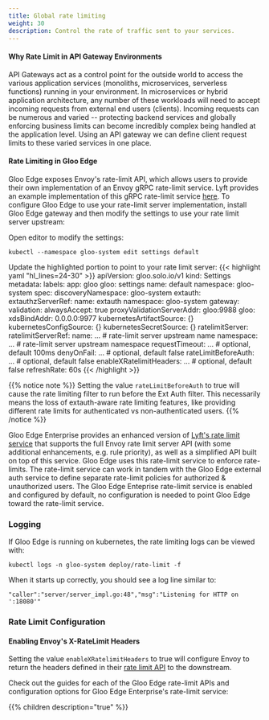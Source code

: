 ```yaml
---
title: Global rate limiting
weight: 30
description: Control the rate of traffic sent to your services.
---
```


#### Why Rate Limit in API Gateway Environments
API Gateways act as a control point for the outside world to access the various application services
(monoliths, microservices, serverless functions) running in your environment. In microservices or hybrid application
architecture, any number of these workloads will need to accept incoming requests from external end users (clients).
Incoming requests can be numerous and varied -- protecting backend services and globally enforcing business limits
can become incredibly complex being handled at the application level. Using an API gateway we can define client
request limits to these varied services in one place.

#### Rate Limiting in Gloo Edge

Gloo Edge exposes Envoy's rate-limit API, which allows users to provide their own implementation of an Envoy gRPC rate-limit
service. Lyft provides an example implementation of this gRPC rate-limit service
[here](https://github.com/lyft/ratelimit). To configure Gloo Edge to use your rate-limit server implementation,
install Gloo Edge gateway and then modify the settings to use your rate limit server upstream:

Open editor to modify the settings:
```shell script
kubectl --namespace gloo-system edit settings default
```

Update the highlighted portion to point to your rate limit server:
{{< highlight yaml "hl_lines=24-30" >}}
apiVersion: gloo.solo.io/v1
kind: Settings
metadata:
  labels:
    app: gloo
    gloo: settings
  name: default
  namespace: gloo-system
spec:
  discoveryNamespace: gloo-system
  extauth:
    extauthzServerRef:
      name: extauth
      namespace: gloo-system
  gateway:
    validation:
      alwaysAccept: true
      proxyValidationServerAddr: gloo:9988
  gloo:
    xdsBindAddr: 0.0.0.0:9977
  kubernetesArtifactSource: {}
  kubernetesConfigSource: {}
  kubernetesSecretSource: {}
  ratelimitServer:
    ratelimitServerRef:
      name: ...        # rate-limit server upstream name
      namespace: ...   # rate-limit server upstream namespace
    requestTimeout: ...      # optional, default 100ms
    denyOnFail: ...          # optional, default false
    rateLimitBeforeAuth: ... # optional, default false
    enableXRatelimitHeaders: ... # optional, default false
  refreshRate: 60s
{{< /highlight  >}}

{{% notice note %}}
Setting the value `rateLimitBeforeAuth` to true will cause the rate limiting filter to run before the Ext Auth filter.
This necessarily means the loss of extauth-aware rate limiting features, like providing different rate limits for authenticated
vs non-authenticated users.
{{% /notice %}}

Gloo Edge Enterprise provides an enhanced version of [Lyft's rate limit service](https://github.com/lyft/ratelimit) that
supports the full Envoy rate limit server API (with some additional enhancements, e.g. rule priority), as well as a
simplified API built on top of this service. Gloo Edge uses this rate-limit service to enforce rate-limits. The rate-limit
service can work in tandem with the Gloo Edge external auth service to define separate rate-limit policies for authorized &
unauthorized users. The Gloo Edge Enteprise rate-limit service is enabled and configured by default, no configuration is needed
to point Gloo Edge toward the rate-limit service.

### Logging

If Gloo Edge is running on kubernetes, the rate limiting logs can be viewed with:
```
kubectl logs -n gloo-system deploy/rate-limit -f
```

When it starts up correctly, you should see a log line similar to:
```
"caller":"server/server_impl.go:48","msg":"Listening for HTTP on ':18080'"
```

### Rate Limit Configuration

#### Enabling Envoy's X-RateLimit Headers
Setting the value `enableXRatelimitHeaders` to true will configure Envoy to return the headers defined in their [rate limit API](https://www.envoyproxy.io/docs/envoy/latest/api-v3/extensions/filters/http/ratelimit/v3/rate_limit.proto.html#envoy-v3-api-field-extensions-filters-http-ratelimit-v3-ratelimit-enable-x-ratelimit-headers)
to the downstream.

Check out the guides for each of the Gloo Edge rate-limit APIs and configuration options for Gloo Edge Enterprise's rate-limit
service:

{{% children description="true" %}}
